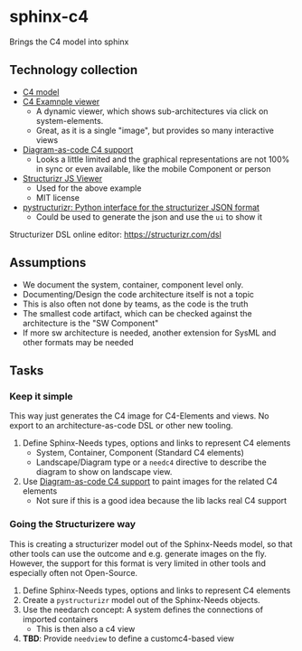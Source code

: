 # sphinx-c4
Brings the C4 model into sphinx

## Technology collection

* [C4 model](https://c4model.com/)
* [C4 Examnple viewer](https://c4model.com/diagrams/example)
  *   A dynamic viewer, which shows sub-architectures via click on system-elements.
  *   Great, as it is a single "image", but provides so many interactive views
* [Diagram-as-code C4 support](https://diagrams.mingrammer.com/docs/nodes/c4)
  * Looks a little limited and the graphical representations are not 100% in sync or even available, like the mobile Component or person
* [Structurizr JS Viewer](https://github.com/structurizr/ui)
  * Used for the above example
  * MIT license
* [pystructurizr: Python interface for the structurizer JSON format](https://github.com/nielsvanspauwen/pystructurizr)
  * Could be used to generate the json and use the `ui` to show it

Structurizer DSL online editor: https://structurizr.com/dsl

## Assumptions

* We document the system, container, component level only.
* Documenting/Design the code architecture itself is not a topic
 * This is also often not done by teams, as the code is the truth
 *  The smallest code artifact, which can be checked against the architecture is the "SW Component"
 *  If more sw architecture is needed, another extension for SysML and other formats may be needed




## Tasks

### Keep it simple
This way just generates the C4 image for C4-Elements and views.
No export to an architecture-as-code DSL or other new tooling.

1. Define Sphinx-Needs types, options and links to represent C4 elements
   * System, Container, Component (Standard C4 elements)
   * Landscape/Diagram type or a `needc4` directive to describe the diagram to show on landscape view.
2. Use [Diagram-as-code C4 support](https://diagrams.mingrammer.com/docs/nodes/c4) to paint images for the related C4 elements
   * Not sure if this is a good idea because the lib lacks real C4 support

### Going the Structurizere way
This is creating a structurizer model out of the Sphinx-Needs model, so that other tools can use the outcome and e.g. generate images on the fly.
However, the support for this format is very limited in other tools and especially often not Open-Source.

1. Define Sphinx-Needs types, options and links to represent C4 elements
2. Create a `pystructurizr` model out of the Sphinx-Needs objects.
3. Use the needarch concept: A system defines the connections of imported containers
   * This is then also a c4 view
4. **TBD**: Provide ``needview`` to define a customc4-based view
